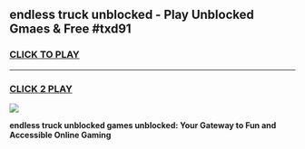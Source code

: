 
## endless truck unblocked - Play Unblocked Gmaes & Free #txd91
<h3>
<a href="https://news.freeplayer.one?title=endless_truck_unblocked&ref=24F">CLICK TO PLAY</a></h3>
<hr>

<h3>
<a href="https://news.freeplayer.one?title=endless_truck_unblocked&ref=24F">CLICK 2 PLAY</a>
  
</h3>

<a href="https://news.freeplayer.one?title=endless_truck_unblocked&ref=24F/"><img src="https://clearcache.store/games.png"></a>


**endless truck unblocked games unblocked: Your Gateway to Fun and Accessible Online Gaming**
